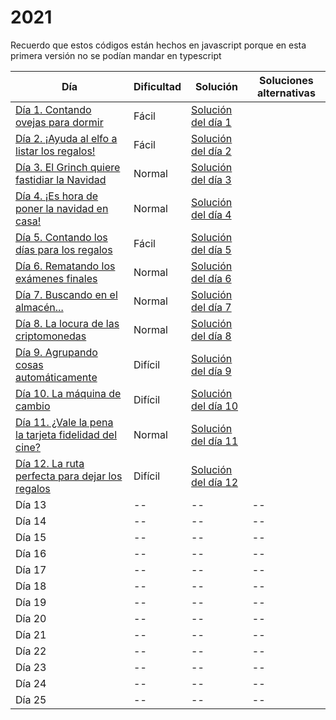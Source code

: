 # 2021

Recuerdo que estos códigos están hechos en javascript porque en esta primera versión no se podían mandar en typescript

| Día | Dificultad | Solución |Soluciones alternativas|
| -- | -- | -- |--|
| [Día 1. Contando ovejas para dormir](2021/dia1.md)   | Fácil | [Solución del día 1](2021/dia1.mjs)   ||
| [Día 2. ¡Ayuda al elfo a listar los regalos!](2021/dia2.md)   | Fácil | [Solución del día 2](2021/dia2.mjs) ||
| [Día 3. El Grinch quiere fastidiar la Navidad](2021/dia3.md)   | Normal | [Solución del día 3](2021/dia3.mjs) ||
| [Día 4. ¡Es hora de poner la navidad en casa!](2021/dia4.md)   | Normal | [Solución del día 4](2021/dia4.mjs) ||
| [Día 5. Contando los días para los regalos](2021/dia5.md)   | Fácil | [Solución del día 5](2021/dia5.mjs) ||
| [Día 6. Rematando los exámenes finales](2021/dia6.md)   | Normal | [Solución del día 6](2021/dia6.mjs) ||
| [Día 7. Buscando en el almacén...](2021/dia7.md)   | Normal | [Solución del día 7](2021/dia7.mjs) ||
| [Día 8. La locura de las criptomonedas](2021/dia8.md)   | Normal | [Solución del día 8](2021/dia8.mjs) ||
| [Día 9. Agrupando cosas automáticamente](2021/dia9.md)   | Difícil | [Solución del día 9](2021/dia9.mjs) ||
| [Día 10. La máquina de cambio](2021/dia10.md)   | Difícil | [Solución del día 10](2021/dia10.mjs) ||
| [Día 11. ¿Vale la pena la tarjeta fidelidad del cine?](2021/dia11.md)   | Normal | [Solución del día 11](2021/dia11.mjs) ||
| [Día 12. La ruta perfecta para dejar los regalos](2021/dia12.md)   | Difícil | [Solución del día 12](2021/dia12.mjs) ||
| Día 13 | -- | -- |--|
| Día 14 | -- | -- |--|
| Día 15 | -- | -- |--|
| Día 16 | -- | -- |--|
| Día 17 | -- | -- |--|
| Día 18 | -- | -- |--|
| Día 19 | -- | -- |--|
| Día 20 | -- | -- |--|
| Día 21 | -- | -- |--|
| Día 22 | -- | -- |--|
| Día 23 | -- | -- |--|
| Día 24 | -- | -- |--|
| Día 25 | -- | -- |--|
